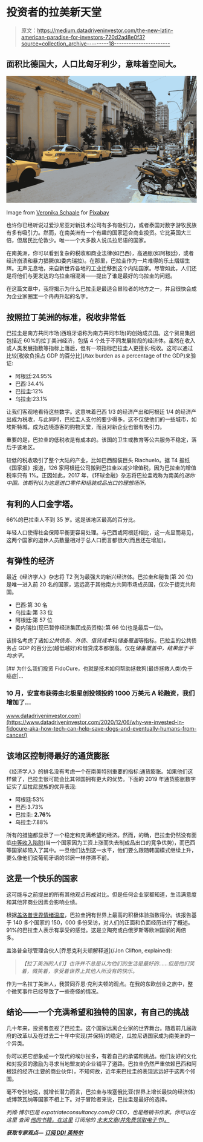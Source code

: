 # 投资者的拉美新天堂

> 原文：<https://medium.datadriveninvestor.com/the-new-latin-american-paradise-for-investors-720d2ad8e0f3?source=collection_archive---------18----------------------->

## 面积比德国大，人口比匈牙利少，意味着空间大。

![](img/eb96504e38330895fec4e459fc3ba5d7.png)

Image from [Veronika Schaale](https://pixabay.com/pt/users/schaale-3287515/?utm_source=link-attribution&utm_medium=referral&utm_campaign=image&utm_content=2121027) for [Pixabay](https://pixabay.com/pt/?utm_source=link-attribution&utm_medium=referral&utm_campaign=image&utm_content=2121027)

也许你已经听说过爱沙尼亚对新技术公司有多有吸引力，或者泰国对数字游牧民族有多有吸引力。然而，在南美洲有一个有趣的国家适合商业投资。它比英国大三倍，但居民比伦敦少。唯一一个大多数人说瓜拉尼语的国家。

在南美洲，你可以看到复杂的税收和商业法律(如巴西)，高通胀(如阿根廷)，或者经济崩溃和暴力猖獗(如委内瑞拉)。在那里，巴拉圭作为一片难得的乐土熠熠生辉。无声无息地，来自新世界各地的工业迁移到这个内陆国家。尽管如此，人们还是将他们与更发达的乌拉圭相混淆——提出了谁是最好的乌拉圭的问题。

在这篇文章中，我将揭示为什么巴拉圭是最适合冒险者的地方之一，并且很快会成为企业家圈里一个冉冉升起的名字。

## 按照拉丁美洲的标准，税收非常低

巴拉圭是南方共同市场(西班牙语称为南方共同市场)的创始成员国。这个贸易集团包括近 60%的拉丁美洲经济，包括 4 个处于不同发展阶段的经济体。虽然在收入或人类发展指数等指标上落后，但有一项指标巴拉圭人更擅长:税收。这可以通过比较[税收负担占 GDP 的百分比](/tax burden as a percentage of the GDP)来验证:

*   阿根廷:24.95%
*   巴西:34.4%
*   巴拉圭:12%
*   乌拉圭:23.1%

让我们客观地看待这些数字。这意味着巴西 1/3 的经济产出和阿根廷 1/4 的经济产出成为税收，与此同时，巴拉圭人支付的要少得多。这不仅使他们的一些城市，如埃斯特城，成为边境游客的购物天堂，而且对新企业也很有吸引力。

重要的是，巴拉圭的低税收是有成本的。该国的卫生或教育等公共服务不稳定，落后于该地区。

较低的税收吸引了整个大陆的产业，比如巴西服装巨头 Riachuelo。据 T4 报纸《国家报》报道，126 家阿根廷公司搬到巴拉圭以减少增值税，因为巴拉圭的增值税率只有 1%。正因如此，2017 年，《环球金融》杂志将巴拉圭戏称为南美的*迷你中国。该期刊认为这是进口零件和组装成品出口的理想场所。*

## 有利的人口金字塔。

66%的巴拉圭人不到 35 岁。这是该地区最高的百分比。

年轻人口使得社会保障平衡更容易处理。与巴西或阿根廷相比，这一点显而易见，这两个国家的退休人员数量相对于总人口而言都很大(而且还在增加)。

## 有弹性的经济

最近《经济学人》杂志将 T2 列为最强大的新兴经济体。巴拉圭和秘鲁(第 20 位)是唯一进入前 20 名的国家，远远高于其他南方共同市场成员国，仅次于捷克共和国。

*   巴西:第 30 名
*   乌拉圭:第 33 位
*   阿根廷:第 57 位
*   委内瑞拉(现已暂停经济集团成员资格):第 66 位(也是最后一位)。

该排名考虑了诸如*公共债务、外债、借贷成本*和*储备覆盖*等指标。巴拉圭的公共债务占 GDP 的百分比(越低越好)和借贷成本都很高。仅在*储备覆盖中，结果低于平均水平。*

[](https://www.datadriveninvestor.com/2020/12/06/why-we-invested-in-fidocure-aka-how-tech-can-help-save-dogs-and-eventually-humans-from-cancer/) [## 为什么我们投资 FidoCure，也就是技术如何帮助拯救狗(最终拯救人类)免于癌症|…

### 10 月，安宣布获得由北极星创投领投的 1000 万美元 A 轮融资，我们增加了…

www.datadriveninvestor.com](https://www.datadriveninvestor.com/2020/12/06/why-we-invested-in-fidocure-aka-how-tech-can-help-save-dogs-and-eventually-humans-from-cancer/) 

## 该地区控制得最好的通货膨胀

《经济学人》的排名没有考虑一个在南美特别重要的指标:通货膨胀。如果他们这样做了，巴拉圭很可能会比其邻国拥有更大的优势。下面的 2019 年通货膨胀数字证实了瓜拉尼民族的优异表现:

*   阿根廷:53%
*   巴西:3.73%
*   巴拉圭: **2.76%**
*   乌拉圭:7.88%

所有的措施都显示了一个稳定和充满希望的经济。然而，的确，巴拉圭仍然没有面临[中等收入陷阱](https://en.wikipedia.org/wiki/Middle_income_trap)(当一个国家因为工资上涨而失去制成品出口的竞争优势)，而巴西等国家却陷入了其中。一旦他们达到这一水平，他们要么跟随韩国模式继续上升，要么像他们说葡萄牙语的邻居一样停滞不前。

## 这是一个快乐的国家

这可能与之前提出的所有其他观点形成对比。但是任何企业家都知道，生活满意度和其他非商业因素会影响业绩。

根据[盖洛普世界情绪温度](https://news.gallup.com/poll/248876/state-global-emotions.aspx)，巴拉圭拥有世界上最高的积极体验指数得分。该报告基于 140 多个国家的 150，000 多份采访，对人们的正面和负面经历进行了概述。91%的巴拉圭人表示有享受的感觉。这是立陶宛或白俄罗斯等欧洲国家的两倍多。

盖洛普全球管理合伙人[乔恩克利夫顿解释道](/Jon Clifton, explained):

> *【拉丁美洲的人们】也许并不总是认为他们的生活是最好的……但是他们笑着，微笑着，享受着世界上其他人所没有的快乐。*

作为一名拉丁美洲人，我赞同乔恩·克利夫顿的观点。在我的东欧创业之旅中，整个微笑事件已经导致了一些奇怪的情况。

## 结论——一个充满希望和独特的国家，有自己的挑战

几十年来，投资者忽视了巴拉圭。这个国家远离企业家的世界舞台。随着前几届政府的改革以及在过去二十年中实现(并保持)的稳定，瓜拉尼语国家成为南美洲的一个异类。

你可以把它想象成一个现代的埃尔拉多，有着自己的承诺和挑战。他们友好的文化和对投资的激励为寻求当地盟友的企业铺平了道路。巴拉圭仍然严重依赖巴西和阿根廷的经济(主要的商业伙伴)，不知何故，近年来巴拉圭的表现远远好于这两个邻国。

毫不夸张地说，就增长潜力而言，巴拉圭与埃塞俄比亚(世界上增长最快的经济体)或博茨瓦纳等国家不相上下。对于冒险者来说，巴拉圭是最好的选择。

*列维·博尔巴是 expatriateconsultancy.com*[](https://expatriateconsultancy.com/)**的 CEO，也是畅销书作家。你可以在这里* *查阅* [*他的书籍，在这里*](https://www.amazon.com/Levi-Borba/e/B082X6GSZF?ref_=dbs_p_ebk_r00_abau_000000) *订阅他的* [*未来文章(并免费领取电子书)。*](https://expatriateconsultancy.com/travel_hacks/)*

***获取专家观点—** [**订阅 DDI 英特尔**](https://datadriveninvestor.com/ddi-intel)*
